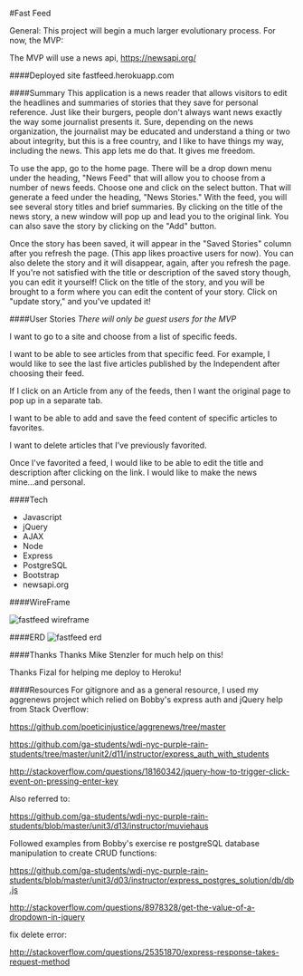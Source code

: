 #Fast Feed

General: This project will begin a much larger evolutionary process. For now, the MVP:

The MVP will use a news api, https://newsapi.org/

####Deployed site
fastfeed.herokuapp.com

####Summary
This application is a news reader that allows visitors to edit the headlines and summaries of stories that they save for personal reference. Just like their burgers, people don't always want news exactly the way some journalist presents it. Sure, depending on the news organization, the journalist may be educated and understand a thing or two about integrity, but this is a free country, and I like to have things my way, including the news. This app lets me do that. It gives me freedom.

To use the app, go to the home page. There will be a drop down menu under the heading, "News Feed" that will allow you to choose from a number of news feeds. Choose one and click on the select button. That will generate a feed under the heading, "News Stories." With the feed, you will see several story titles and brief summaries. By clicking on the title of the news story, a new window will pop up and lead you to the original link. You can also save the story by clicking on the "Add" button.

Once the story has been saved, it will appear in the "Saved Stories" column after you refresh the page. (This app likes proactive users for now). You can also delete the story and it will disappear, again, after you refresh the page. If you're not satisfied with the title or description of the saved story though, you can edit it yourself! Click on the title of the story, and you will be brought to a form where you can edit the content of your story. Click on "update story," and you've updated it!

####User Stories
_There will only be guest users for the MVP_

I want to go to a site and choose from a list of specific feeds.

I want to be able to see articles from that specific feed. For example, I would like to see the last five articles published by the Independent after choosing their feed.

If I click on an Article from any of the feeds, then I want the original page to pop up in a separate tab.

I want to be able to add and save the feed content of specific articles to favorites.

I want to delete articles that I’ve previously favorited.

Once I've favorited a feed, I would like to be able to edit the title and description after clicking on the link. I would like to make the news mine...and personal.

####Tech
* Javascript
* jQuery
* AJAX
* Node
* Express
* PostgreSQL
* Bootstrap
* newsapi.org

####WireFrame

![fastfeed wireframe](./fastfeed_wireframe.png "fastfeed wireframe")

####ERD
![fastfeed erd](./fastfeed_erd.png "fastfeed erd")


####Thanks
Thanks Mike Stenzler for much help on this!

Thanks Fizal for helping me deploy to Heroku!

####Resources
For gitignore and as a general resource, I used my aggrenews project which relied on Bobby's express auth and jQuery help from Stack Overflow:

https://github.com/poeticinjustice/aggrenews/tree/master

https://github.com/ga-students/wdi-nyc-purple-rain-students/tree/master/unit2/d11/instructor/express_auth_with_students

http://stackoverflow.com/questions/18160342/jquery-how-to-trigger-click-event-on-pressing-enter-key

Also referred to:

https://github.com/ga-students/wdi-nyc-purple-rain-students/blob/master/unit3/d13/instructor/muviehaus

Followed examples from Bobby's exercise re postgreSQL database manipulation to create CRUD functions:

https://github.com/ga-students/wdi-nyc-purple-rain-students/blob/master/unit3/d03/instructor/express_postgres_solution/db/db.js

http://stackoverflow.com/questions/8978328/get-the-value-of-a-dropdown-in-jquery

fix delete error:

http://stackoverflow.com/questions/25351870/express-response-takes-request-method

